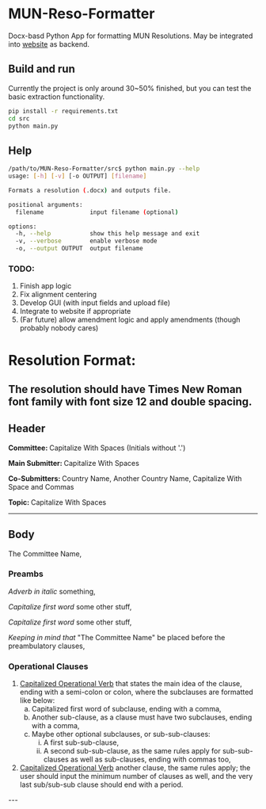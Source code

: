 # MUN-Reso-Formatter

Docx-basd Python App for formatting MUN Resolutions. May be integrated into [website](biphmun.netlify.app) as backend.

## Build and run

Currently the project is only around 30~50% finished, but you can test the basic extraction functionality.

```bash
pip install -r requirements.txt
cd src
python main.py
```

## Help

```bash
/path/to/MUN-Reso-Formatter/src$ python main.py --help
usage: [-h] [-v] [-o OUTPUT] [filename]

Formats a resolution (.docx) and outputs file.

positional arguments:
  filename             input filename (optional)

options:
  -h, --help           show this help message and exit
  -v, --verbose        enable verbose mode
  -o, --output OUTPUT  output filename
```

### TODO:

1. Finish app logic
2. Fix alignment centering
3. Develop GUI (with input fields and upload file)
4. Integrate to website if appropriate
5. (Far future) allow amendment logic and apply amendments (though probably nobody cares)

# Resolution Format:

The resolution should have Times New Roman font family with font size 12 and double spacing.
--------------------------------------------------------------------------------------------

## Header

<strong>Committee: </strong>Capitalize With Spaces (Initials without '.')

<strong>Main Submitter: </strong>Capitalize With Spaces

<strong>Co-Submitters: </strong>Country Name, Another Country Name, Capitalize With Space and Commas

<strong>Topic: </strong> Capitalize With Spaces

---

## Body

The Committee Name,

### Preambs

<em>Adverb in italic</em> something,

<em>Capitalize first word</em> some other stuff,

<em>Capitalize first word</em> some other stuff,

<em>Keeping in mind that</em> "The Committee Name" be placed before the preambulatory clauses,

### Operational Clauses

<ol>
  <li>
    <u>Capitalized Operational Verb</u> that states the main idea of the clause, ending with a semi-colon or colon, where the subclauses are formatted like below:
    <ol style="list-style-type: lower-alpha">
      <li>Capitalized first word of subclause, ending with a comma,</li>
      <li>Another sub-clause, as a clause must have two subclauses, ending with a comma, </li>
      <li>Maybe other optional subclauses, or sub-sub-clauses:
        <ol style="list-style-type: lower-roman">
          <li>A first sub-sub-clause,</li>
          <li>A second sub-sub-clause, as the same rules apply for sub-sub-clauses as well as sub-clauses, ending with commas too,</li>
        </ol>
      </li>
    </ol>
  </li>
  <li>
    <u>Capitalized Operational Verb</u> another clause, the same rules apply; the user should input the minimum number of clauses as well, and the very last sub/sub-sub clause should end with a period.
  </li>
</ol>
---
